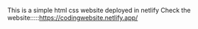 This is a simple html css website deployed in netlify
Check the website:::::https://codingwebsite.netlify.app/

